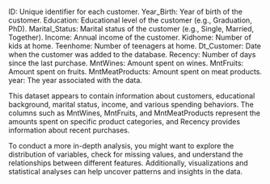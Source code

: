 ID: Unique identifier for each customer.
Year_Birth: Year of birth of the customer.
Education: Educational level of the customer (e.g., Graduation, PhD).
Marital_Status: Marital status of the customer (e.g., Single, Married, Together).
Income: Annual income of the customer.
Kidhome: Number of kids at home.
Teenhome: Number of teenagers at home.
Dt_Customer: Date when the customer was added to the database.
Recency: Number of days since the last purchase.
MntWines: Amount spent on wines.
MntFruits: Amount spent on fruits.
MntMeatProducts: Amount spent on meat products.
year: The year associated with the data.

This dataset appears to contain information about customers, educational background, marital status, 
income, and various spending behaviors. The columns such as MntWines, MntFruits, and MntMeatProducts represent the amounts spent on specific product categories, 
and Recency provides information about recent purchases.

To conduct a more in-depth analysis, you might want to explore the distribution of variables, check for missing values, and understand the relationships between different features. 
Additionally, visualizations and statistical analyses can help uncover patterns and insights in the data.






